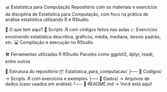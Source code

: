 📊 Estatística para Computação
Repositório com os materiais e exercícios da disciplina de Estatística para Computação, com foco na prática de análise estatística utilizando R e RStudio.

🧪 O que tem aqui?
🧾 Scripts .R com códigos feitos nas aulas
📈 Exercícios envolvendo estatística descritiva, gráficos, média, mediana, desvio padrão, etc.
💻 Compilação e execução no RStudio


🛠 Ferramentas utilizadas 
R
RStudio
Pacotes como ggplot2, dplyr, readr, entre outros

📂 Estrutura do repositório
📦 Estatistica_para_computacao/
├── 📁 Codigos/         → Scripts .R com exercícios e exemplos
├── 📁 Dados/           → Arquivos de dados (caso usados em análise)
└── 📄 README.md        → Você está aqui!
